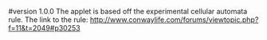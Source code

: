 #version 1.0.0
The applet is based off the experimental cellular automata rule. 
The link to the rule: http://www.conwaylife.com/forums/viewtopic.php?f=11&t=2049#p30253
